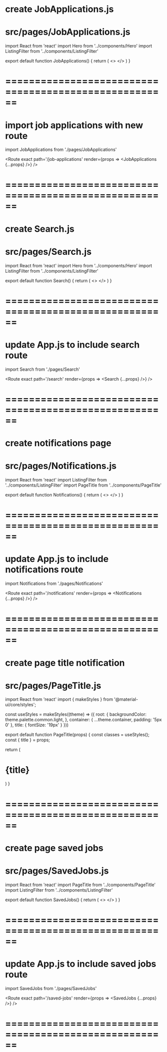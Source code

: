 # create JobApplications.js
# src/pages/JobApplications.js

import React from 'react'
import Hero from '../components/Hero'
import ListingFilter from '../components/ListingFilter'

export default function JobApplications() {
  return (
    <>
      <Hero heroType='plain' />
      <ListingFilter />
    </>
  )
}

# ======================================================

# import job applications with new route

import JobApplications from './pages/JobApplications'

<Route exact path='/job-applications' render={props => <JobApplications {...props} />} /> 

# ======================================================


# create Search.js
# src/pages/Search.js

import React from 'react'
import Hero from '../components/Hero'
import ListingFilter from '../components/ListingFilter'

export default function Search() {
  return (
    <>
      <Hero heroType='plain' />
      <ListingFilter />
    </>
  )
}

# ======================================================

# update App.js to include search route

import Search from './pages/Search'

<Route exact path='/search' render={props => <Search {...props} />} />

# ======================================================

# create notifications page
# src/pages/Notifications.js

import React from 'react'
import ListingFilter from '../components/ListingFilter'
import PageTitle from '../components/PageTitle'

export default function Notifications() {
  return (
    <>
      <PageTitle title='Notifications' />
      <ListingFilter />
    </>
  )
}

# ======================================================

# update App.js to include notifications route

import Notifications from './pages/Notifications'

<Route exact path='/notifications' render={props => <Notifications {...props} />} />

# ======================================================

# create page title notification
# src/pages/PageTitle.js

import React from 'react'
import { makeStyles } from '@material-ui/core/styles';

const useStyles = makeStyles((theme) => ({
  root: {
    backgroundColor: theme.palette.common.light,
  },
  container: {
    ...theme.container,
    padding: '5px 0'
  },
  title: {
    fontSize: '19px'
  }
}))

export default function PageTitle(props) {
  const classes = useStyles();
  const { title } = props;

  return (
    <div className={classes.root}>
      <div className={classes.container}>
        <h1 className={classes.title}>{title}</h1>
      </div>
    </div>
  )
}

# ======================================================

# create page saved jobs
# src/pages/SavedJobs.js

import React from 'react'
import PageTitle from '../components/PageTitle'
import ListingFilter from '../components/ListingFilter'


export default function SavedJobs() {
  return (
    <>
      <PageTitle title='Saved Jobs' />
      <ListingFilter />
    </>
  )
}

# ======================================================

# update App.js to include saved jobs route

import SavedJobs from './pages/SavedJobs'

<Route exact path='/saved-jobs' render={props => <SavedJobs {...props} />} />

# ======================================================